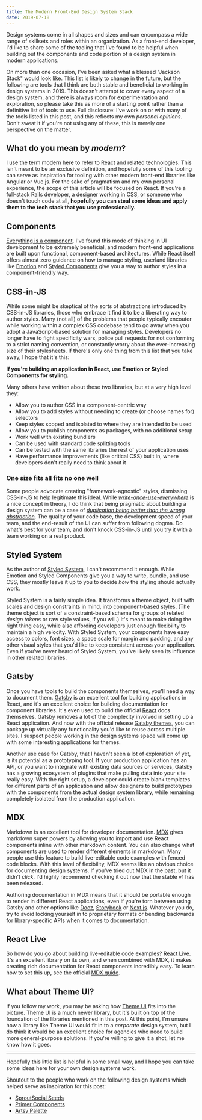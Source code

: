 ```yaml
---
title: The Modern Front-End Design System Stack
date: 2019-07-18
---
```


Design systems come in all shapes and sizes and can encompass a wide range of skillsets and roles within an organization.
As a front-end developer, I'd like to share some of the tooling
that I've found to be helpful when building out the components and code portion of a design system
in modern applications.

On more than one occasion, I've been asked what a blessed "Jackson Stack" would look like.
This list is likely to change in the future,
but the following are tools that I think are both stable and beneficial to working in design systems in 2019.
This doesn't attempt to cover every aspect of a design system,
and there is always room for experimentation and exploration,
so please take this as more of a starting point rather than a definitive list of tools to use.
Full disclosure: I've work on or with many of the tools listed in this post, and this reflects my own *personal opinions*.
Don't sweat it if you're not using any of these, this is merely one perspective on the matter.

## What do you mean by *modern*?

I use the term modern here to refer to React and related technologies.
This isn't meant to be an exclusive definition, and hopefully some of this tooling can serve as inspiration for tooling with other modern front-end libraries like Angular or Vue.js.
For the sake of pragmatism and my own personal experience,
the scope of this article will be focused on React.
If you're a full-stack Rails developer, a designer working in CSS, or someone who doesn't touch code at all,
**hopefully you can steal some ideas and apply them to the tech stack that you use professionally.**

## Components

[Everything is a component](https://jxnblk.com/blog/components/).
I've found this mode of thinking in UI development to be extremely beneficial,
and modern front-end applications are built upon functional, component-based architectures.
While React itself offers almost zero guidance on how to manage styling,
userland libraries like [Emotion][] and [Styled Components][] give you a way to author styles in a component-friendly way.

## CSS-in-JS

While some might be skeptical of the sorts of abstractions introduced by CSS-in-JS libraries,
those who embrace it find it to be a liberating way to author styles.
Many (not all) of the problems that people typically encouter while working within a complex CSS codebase tend to go away when you adopt a JavaScript-based solution for managing styles.
Developers no longer have to fight specificity wars,
police pull requests for not conforming to a strict naming convention,
or constantly worry about the ever-increasing size of their stylesheets.
If there's only one thing from this list that you take away, I hope that it's this:

**If you're building an application in React, use Emotion or Styled Components for styling.**

Many others have written about these two libraries, but at a very high level they:

- Allow you to author CSS in a component-centric way
- Allow you to add styles without needing to create (or choose names for) selectors
- Keep styles scoped and isolated to where they are intended to be used
- Allow you to publish components as packages, with no additional setup
- Work well with existing bundlers
- Can be used with standard code splitting tools
- Can be tested with the same libraries the rest of your application uses
- Have performance improvements (like critical CSS) built in, where developers don't really need to think about it

### One size fits all fits no one well

Some people advocate creating "framework-agnostic" styles, dismissing CSS-in-JS to help legitimate this ideal.
While [*write-once-use-everywhere*](https://en.wikipedia.org/wiki/Write_once,_run_anywhere) is a nice concept in theory,
I do think that being pragmatic about building a design system can be a case of
[*duplication being better than the wrong abstraction*][sandi metz].
The quality of your code base, the development speed of your team, and the end-result of the UI
can suffer from following dogma.
Do what's best for your team, and don't knock CSS-in-JS until you try it with a team working on a real product.

[sandi metz]: https://www.sandimetz.com/blog/2016/1/20/the-wrong-abstraction

## Styled System

As the author of [Styled System][], I can't recommend it enough.
While Emotion and Styled Components give you a way to write, bundle, and use CSS, they mostly leave it up to you to decide *how* the styling should actually work.

Styled System is a fairly simple idea.
It transforms a theme object, built with scales and design constraints in mind, into component-based styles.
(The theme object is sort of a constraint-based schema for groups of related *design tokens* or raw style values, if you will.)
It's meant to make doing the right thing easy,
while also affording
developers just enough flexibility to maintain a high velocity.
With Styled System, your components have easy access to colors, font sizes, a space scale for margin and padding, and any other visual styles that you'd like to keep consistent across your application.
Even if you've never heard of Styled System, you've likely seen its influence in other related libraries.

## Gatsby

Once you have tools to build the components themselves,
you'll need a way to document them.
[Gatsby][] is an excellent tool for building applications in React, and it's an excellent choice for building documentation for component libraries.
It's even used to build the official [React](https://reactjs.org) docs themselves.
Gatsby removes a lot of the complexity involved in setting up a React application.
And now with the official release [Gatsby themes][], you can package up virtually any functionality you'd like to reuse across multiple sites.
I suspect people working in the design systems space will
come up with some interesting applications for themes.

Another use case for Gatsby, that I haven't seen a lot of exploration of yet, is its potential as a prototyping tool.
If your production application has an API, or you want to integrate with existing data sources or services,
Gatsby has a growing ecosystem of plugins that make pulling data into your site really easy.
With the right setup, a developer could create blank templates for different parts of an application and allow designers to build prototypes with the components from the actual design system library,
while remaining
completely isolated from the production application.

## MDX

Markdown is an excellent tool for developer documentation.
[MDX][] gives markdown super powers by allowing you to import and use React components inline with other markdown content.
You can also change what components are used to render different elements in markdown.
Many people use this feature to build live-editable code examples
with fenced code blocks.
With this level of flexibility,
MDX seems like an obvious choice for documenting design systems.
If you've tried out MDX in the past, but it didn't *click*, I'd highly recommend checking it out now that the stable v1 has been released.

Authoring documentation in MDX means that it should be portable enough to render in different React applications,
even if you're torn between using Gatsby and other options like [Docz][], [Storybook][] or [Next.js][].
Whatever you do, try to avoid locking yourself in to proprietary formats
or bending backwards for library-specific APIs when it comes to documentation.

## React Live

So how do you go about building live-editable code examples? [React Live][].
It's an excellent library on its own, and when combined with MDX, it makes creating rich documentation for React components incredibly easy.
To learn how to set this up, see the official [MDX guide](https://mdxjs.com/guides/live-code).

## What about Theme UI?

If you follow my work, you may be asking how [Theme UI][] fits into the picture.
Theme UI is a much newer library, but it's built on top of the foundation of the libraries mentioned in this post.
At this point, I'm unsure how a library like Theme UI would fit in to a *corporate* design system,
but I do think it would be an excellent choice for agencies who need to build more general-purpose solutions.
If you're willing to give it a shot, let me know how it goes.

---

Hopefully this little list is helpful in some small way,
and I hope you can take some ideas here for your own design systems work.

Shoutout to the people who work on the following design systems which helped serve as inspiration for this post:

- [SproutSocial Seeds](https://sproutsocial.com/seeds/)
- [Primer Components](https://primer.style/components)
- [Artsy Palette](https://palette.artsy.net/)

[styled system]: https://styled-system.com
[emotion]: https://emotion.sh
[styled components]: https://styled-components.com
[gatsby]: https://gatsbyjs.org
[mdx]: https://mdxjs.com
[gatsby themes]: https://www.gatsbyjs.org/blog/2019-07-03-announcing-stable-release-gatsby-themes/
[react live]: https://github.com/FormidableLabs/react-live
[docz]: https://docz.site/
[storybook]: https://storybook.js.org/
[next.js]: https://nextjs.org
[theme ui]: https://theme-ui.com
[tweet]: https://mobile.twitter.com/jxnblk/status/1144666765563224064

